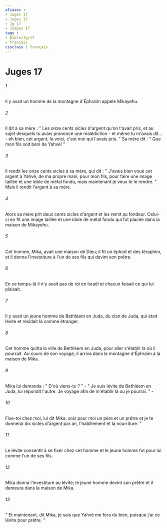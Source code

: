 ```yaml
---
aliases : 
- Juges 17
- Juges 17
- Jg 17
- Judges 17
tags : 
- Bible/Jg/17
- français
cssclass : français
---
```


# Juges 17

###### 1
Il y avait un homme de la montagne d'Éphraïm appelé Mikayehu. 
###### 2
Il dit à sa mère : " Les onze cents sicles d'argent qu'on t'avait pris, et au sujet desquels tu avais prononcé une malédiction - et même tu m'avais dit... - eh bien, cet argent, le voici, c'est moi qui l'avais pris. " Sa mère dit : " Que mon fils soit béni de Yahvé! " 
###### 3
Il rendit les onze cents sicles à sa mère, qui dit : " J'avais bien voué cet argent à Yahvé, de ma propre main, pour mon fils, pour faire une image taillée et une idole de métal fondu, mais maintenant je veux te le rendre. " Mais il rendit l'argent à sa mère. 
###### 4
Alors sa mère prit deux cents sicles d'argent et les remit au fondeur. Celui-ci en fit une image taillée et une idole de métal fondu qui fut placée dans la maison de Mikayehu. 
###### 5
Cet homme, Mika, avait une maison de Dieu; il fit un éphod et des téraphim, et il donna l'investiture à l'un de ses fils qui devint son prêtre. 
###### 6
En ce temps-là il n'y avait pas de roi en Israël et chacun faisait ce qui lui plaisait. 
###### 7
Il y avait un jeune homme de Bethléem en Juda, du clan de Juda, qui était lévite et résidait là comme étranger. 
###### 8
Cet homme quitta la ville de Bethléem en Juda, pour aller s'établir là où il pourrait. Au cours de son voyage, il arriva dans la montagne d'Éphraïm à la maison de Mika. 
###### 9
Mika lui demanda : " D'où viens-tu ? " - " Je suis lévite de Bethléem en Juda, lui répondit l'autre. Je voyage afin de m'établir là ou je pourrai. " -
###### 10
Fixe-toi chez moi, lui dit Mika, sois pour moi un père et un prêtre et je te donnerai dix sicles d'argent par an, l'habillement et la nourriture. " 
###### 11
Le lévite consentit à se fixer chez cet homme et le jeune homme fut pour lui comme l'un de ses fils. 
###### 12
Mika donna l'investiture au lévite; le jeune homme devint son prêtre et il demeura dans la maison de Mika. 
###### 13
" Et maintenant, dit Mika, je sais que Yahvé me fera du bien, puisque j'ai ce lévite pour prêtre. " 
